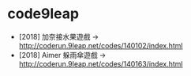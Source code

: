 # code9leap
* [2018] 加奈接水果遊戲 → http://coderun.9leap.net/codes/140102/index.html
* [2018] Aimer 躲雨傘遊戲 → http://coderun.9leap.net/codes/140163/index.html